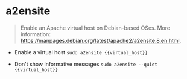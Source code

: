 # a2ensite
> Enable an Apache virtual host on Debian-based OSes.
> More information: <https://manpages.debian.org/latest/apache2/a2ensite.8.en.html>.

- Enable a virtual host
`sudo a2ensite {{virtual_host}}`

- Don't show informative messages
`sudo a2ensite --quiet {{virtual_host}}`
